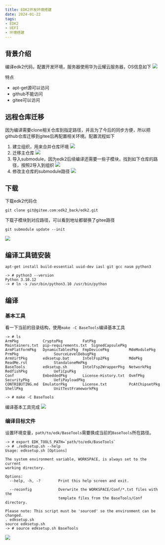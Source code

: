 ```yaml
---
title: EDK2开发环境搭建
date: 2024-01-22
tags:
- EDK2
- UEFI
- 环境搭建
---
```

## 背景介绍
编译edk2代码，配置开发环境，服务器使用华为云耀云服务器，OS信息如下
![](Ubuntu下EDK2开发环境搭建_20240122_1.png)

特点
- apt-get源可以访问
- github不能访问
- gitee可以访问

## 远程仓库迁移

因为编译需要clone相关仓库到指定路径，并且为了今后的同步方便，所以把github仓库迁移到gitee后再配置相关环境。配置流程如下
1. 建立组织，用来合并仓库环境
   ![](Ubuntu下EDK2开发环境搭建_20240122_2.png)
2. 迁移主仓库
   ![](Ubuntu下EDK2开发环境搭建_20240122_3.png)
3. 导入submodule，因为edk2后续编译还需要一些子模块，找到如下仓库的路径，按照2导入到组织
   ![](Ubuntu下EDK2开发环境搭建_20240122_4.png)
4. 修改主仓库的submodule路径
   ![](Ubuntu下EDK2开发环境搭建_20240122_5.png)

## 下载
下载edk2代码仓
```console
git clone git@gitee.com:edk2_back/edk2.git
```
下载子模块到对应路径，可以看到地址都替换了gitee路径
```console
git submodule update --init
```
![](Ubuntu下EDK2开发环境搭建_20240122_6.png)

## 编译工具链安装

```console
apt-get install build-essential uuid-dev iasl git gcc nasm python3

-> # python3 --version
Python 3.10.12
-> # ln -s /usr/bin/python3.10 /usr/bin/python
```

## 编译
### 基本工具
看一下当前的目录结构，使用`make -C BaseTools`编译基本工具
```console
-> # ls
ArmPkg           CryptoPkg         FatPkg               Maintainers.txt  pip-requirements.txt  SignedCapsulePkg
ArmPlatformPkg   DynamicTablesPkg  FmpDevicePkg         MdeModulePkg     PrmPkg                SourceLevelDebugPkg
ArmVirtPkg       edksetup.bat      IntelFsp2Pkg         MdePkg           ReadMe.rst            StandaloneMmPkg
BaseTools        edksetup.sh       IntelFsp2WrapperPkg  NetworkPkg       RedfishPkg            UefiCpuPkg
Conf             EmbeddedPkg       License-History.txt  OvmfPkg          SecurityPkg           UefiPayloadPkg
CONTRIBUTING.md  EmulatorPkg       License.txt          PcAtChipsetPkg   ShellPkg              UnitTestFrameworkPkg

-> # make -C BaseTools
```
编译基本工具完成
![](Ubuntu下EDK2开发环境搭建_20240122_7.png)
### 编译目标文件
设置环境变量，`path/to/edk/BaseTools`需要换成当前的`BaseTools`所在路径。
```console
-> # export EDK_TOOLS_PATH=`path/to/edk/BaseTools`
-> # ./edksetup.sh --help
Usage: edksetup.sh [Options]

The system environment variable, WORKSPACE, is always set to the current
working directory.

Options:
  --help, -h, -?        Print this help screen and exit.

  --reconfig            Overwrite the WORKSPACE/Conf/*.txt files with the
                        template files from the BaseTools/Conf directory.

Please note: This script must be 'sourced' so the environment can be changed.
. edksetup.sh
source edksetup.sh
-> # source edksetup.sh BaseTools
```
![](Ubuntu下EDK2开发环境搭建_20240122_8.png)
